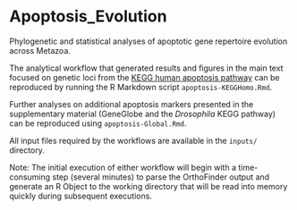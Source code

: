 # Apoptosis_Evolution
Phylogenetic and statistical analyses of apoptotic gene repertoire evolution across Metazoa.

The analytical workflow that generated results and figures in the main text focused on genetic loci from the [KEGG human apoptosis pathway](https://www.genome.jp/kegg-bin/show_pathway?hsa04210) can be reproduced by running the R Markdown script `apoptosis-KEGGHomo.Rmd`.

Further analyses on additional apoptosis markers presented in the supplementary material (GeneGlobe and the *Drosophila* KEGG pathway) can be reproduced using `apoptosis-Global.Rmd`.

All input files required by the workflows are available in the `inputs/` directory.

Note: The initial execution of either workflow will begin with a time-consuming step (several minutes) to parse the OrthoFinder output and generate an R Object to the working directory that will be read into memory quickly during subsequent executions.
